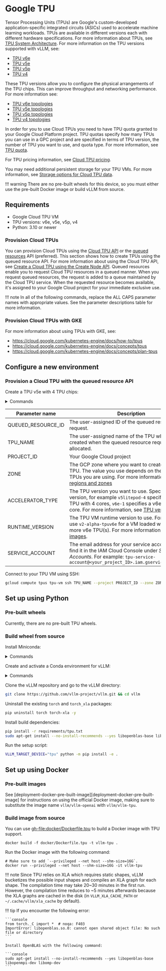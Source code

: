 # Google TPU

Tensor Processing Units (TPUs) are Google's custom-developed application-specific
integrated circuits (ASICs) used to accelerate machine learning workloads. TPUs
are available in different versions each with different hardware specifications.
For more information about TPUs, see [TPU System Architecture](https://cloud.google.com/tpu/docs/system-architecture-tpu-vm).
For more information on the TPU versions supported with vLLM, see:

- [TPU v6e](https://cloud.google.com/tpu/docs/v6e)
- [TPU v5e](https://cloud.google.com/tpu/docs/v5e)
- [TPU v5p](https://cloud.google.com/tpu/docs/v5p)
- [TPU v4](https://cloud.google.com/tpu/docs/v4)

These TPU versions allow you to configure the physical arrangements of the TPU
chips. This can improve throughput and networking performance. For more
information see:

- [TPU v6e topologies](https://cloud.google.com/tpu/docs/v6e#configurations)
- [TPU v5e topologies](https://cloud.google.com/tpu/docs/v5e#tpu-v5e-config)
- [TPU v5p topologies](https://cloud.google.com/tpu/docs/v5p#tpu-v5p-config)
- [TPU v4 topologies](https://cloud.google.com/tpu/docs/v4#tpu-v4-config)

In order for you to use Cloud TPUs you need to have TPU quota granted to your
Google Cloud Platform project. TPU quotas specify how many TPUs you can use in a
GPC project and are specified in terms of TPU version, the number of TPU you
want to use, and quota type. For more information, see [TPU quota](https://cloud.google.com/tpu/docs/quota#tpu_quota).

For TPU pricing information, see [Cloud TPU pricing](https://cloud.google.com/tpu/pricing).

You may need additional persistent storage for your TPU VMs. For more
information, see [Storage options for Cloud TPU data](https://cloud.devsite.corp.google.com/tpu/docs/storage-options).

!!! warning
    There are no pre-built wheels for this device, so you must either use the pre-built Docker image or build vLLM from source.

## Requirements

- Google Cloud TPU VM
- TPU versions: v6e, v5e, v5p, v4
- Python: 3.10 or newer

### Provision Cloud TPUs

You can provision Cloud TPUs using the [Cloud TPU API](https://cloud.google.com/tpu/docs/reference/rest)
or the [queued resources](https://cloud.google.com/tpu/docs/queued-resources)
API (preferred). This section shows how to create TPUs using the queued resource API. For
more information about using the Cloud TPU API, see [Create a Cloud TPU using the Create Node API](https://cloud.google.com/tpu/docs/managing-tpus-tpu-vm#create-node-api).
Queued resources enable you to request Cloud TPU resources in a queued manner.
When you request queued resources, the request is added to a queue maintained by
the Cloud TPU service. When the requested resource becomes available, it's
assigned to your Google Cloud project for your immediate exclusive use.

!!! note
    In all of the following commands, replace the ALL CAPS parameter names with
    appropriate values. See the parameter descriptions table for more information.

### Provision Cloud TPUs with GKE

For more information about using TPUs with GKE, see:

- <https://cloud.google.com/kubernetes-engine/docs/how-to/tpus>
- <https://cloud.google.com/kubernetes-engine/docs/concepts/tpus>
- <https://cloud.google.com/kubernetes-engine/docs/concepts/plan-tpus>

## Configure a new environment

### Provision a Cloud TPU with the queued resource API

Create a TPU v5e with 4 TPU chips:

<details>
<summary>Commands</summary>

```console
gcloud alpha compute tpus queued-resources create QUEUED_RESOURCE_ID \
  --node-id TPU_NAME \
  --project PROJECT_ID \
  --zone ZONE \
  --accelerator-type ACCELERATOR_TYPE \
  --runtime-version RUNTIME_VERSION \
  --service-account SERVICE_ACCOUNT
```

</details>

| Parameter name     | Description                                                                                                                                                                                              |
|--------------------|----------------------------------------------------------------------------------------------------------------------------------------------------------------------------------------------------------|
| QUEUED_RESOURCE_ID | The user-assigned ID of the queued resource request.                                                                                                                                                     |
| TPU_NAME           | The user-assigned name of the TPU which is created when the queued resource request is allocated.                                                                                                        |
| PROJECT_ID         | Your Google Cloud project                                                                                                                                                                                |
| ZONE               | The GCP zone where you want to create your Cloud TPU. The value you use depends on the version of TPUs you are using. For more information, see [TPU regions and zones]                                  |
| ACCELERATOR_TYPE   | The TPU version you want to use. Specify the TPU version, for example `v5litepod-4` specifies a v5e TPU with 4 cores, `v6e-1` specifies a v6e TPU with 1 core. For more information, see [TPU versions]. |
| RUNTIME_VERSION    | The TPU VM runtime version to use. For example, use `v2-alpha-tpuv6e` for a VM loaded with one or more v6e TPU(s). For more information see [TPU VM images].                                             |
| SERVICE_ACCOUNT    | The email address for your service account. You can find it in the IAM Cloud Console under *Service Accounts*. For example: `tpu-service-account@<your_project_ID>.iam.gserviceaccount.com`              |

Connect to your TPU VM using SSH:

```bash
gcloud compute tpus tpu-vm ssh TPU_NAME --project PROJECT_ID --zone ZONE
```

[TPU versions]: https://cloud.google.com/tpu/docs/runtimes
[TPU VM images]: https://cloud.google.com/tpu/docs/runtimes
[TPU regions and zones]: https://cloud.google.com/tpu/docs/regions-zones

## Set up using Python

### Pre-built wheels

Currently, there are no pre-built TPU wheels.

### Build wheel from source

Install Miniconda:

<details>
<summary>Commands</summary>

```bash
wget https://repo.anaconda.com/miniconda/Miniconda3-latest-Linux-x86_64.sh
bash Miniconda3-latest-Linux-x86_64.sh
source ~/.bashrc
```

</details>

Create and activate a Conda environment for vLLM:

<details>
<summary>Commands</summary>

```bash
conda create -n vllm python=3.10 -y
conda activate vllm
```

</details>

Clone the vLLM repository and go to the vLLM directory:

```bash
git clone https://github.com/vllm-project/vllm.git && cd vllm
```

Uninstall the existing `torch` and `torch_xla` packages:

```bash
pip uninstall torch torch-xla -y
```

Install build dependencies:

```bash
pip install -r requirements/tpu.txt
sudo apt-get install --no-install-recommends --yes libopenblas-base libopenmpi-dev libomp-dev
```

Run the setup script:

```bash
VLLM_TARGET_DEVICE="tpu" python -m pip install -e .
```

## Set up using Docker

### Pre-built images

See [deployment-docker-pre-built-image][deployment-docker-pre-built-image] for instructions on using the official Docker image, making sure to substitute the image name `vllm/vllm-openai` with `vllm/vllm-tpu`.

### Build image from source

You can use <gh-file:docker/Dockerfile.tpu> to build a Docker image with TPU support.

```console
docker build -f docker/Dockerfile.tpu -t vllm-tpu .
```

Run the Docker image with the following command:

```console
# Make sure to add `--privileged --net host --shm-size=16G`.
docker run --privileged --net host --shm-size=16G -it vllm-tpu
```

!!! note
    Since TPU relies on XLA which requires static shapes, vLLM bucketizes the
    possible input shapes and compiles an XLA graph for each shape. The
    compilation time may take 20~30 minutes in the first run. However, the
    compilation time reduces to ~5 minutes afterwards because the XLA graphs are
    cached in the disk (in `VLLM_XLA_CACHE_PATH` or `~/.cache/vllm/xla_cache` by default).

!!! tip
    If you encounter the following error:

    ```console
    from torch._C import *  # noqa: F403
    ImportError: libopenblas.so.0: cannot open shared object file: No such
    file or directory
    ```

    Install OpenBLAS with the following command:

    ```console
    sudo apt-get install --no-install-recommends --yes libopenblas-base libopenmpi-dev libomp-dev
    ```
